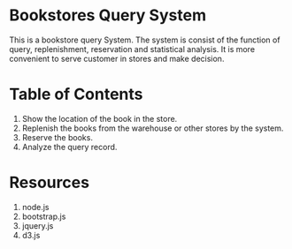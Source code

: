 # Bookstores Query System 
This is a bookstore query System. The system is consist of the function of query, replenishment, reservation and statistical analysis. It is more convenient to serve customer in stores and make decision. 
# Table of Contents
1. Show the location of the book in the store.</br>
2. Replenish the books from the warehouse or other stores by the system.</br>
3. Reserve the books.</br>
4. Analyze the query record.</br>
# Resources
1. node.js</br>
2. bootstrap.js</br>
3. jquery.js</br>
4. d3.js</br>

